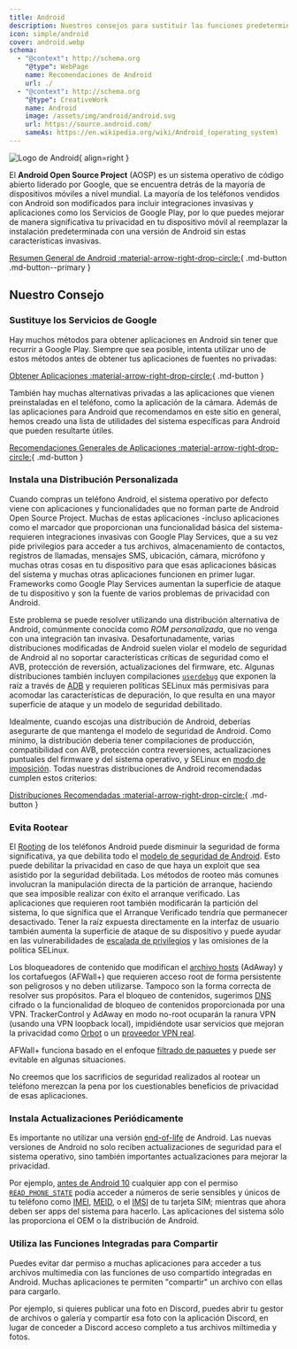 ```yaml
---
title: Android
description: Nuestros consejos para sustituir las funciones predeterminadas de Android que invaden la privacidad por alternativas privadas y seguras.
icon: simple/android
cover: android.webp
schema:
  - "@context": http://schema.org
    "@type": WebPage
    name: Recomendaciones de Android
    url: ./
  - "@context": http://schema.org
    "@type": CreativeWork
    name: Android
    image: /assets/img/android/android.svg
    url: https://source.android.com/
    sameAs: https://en.wikipedia.org/wiki/Android_(operating_system)
---
```


![Logo de Android](../assets/img/android/android.svg){ align=right }

El **Android Open Source Project** (AOSP) es un sistema operativo de código abierto liderado por Google, que se encuentra detrás de la mayoría de dispositivos móviles a nivel mundial. La mayoría de los teléfonos vendidos con Android son modificados para incluir integraciones invasivas y aplicaciones como los Servicios de Google Play, por lo que puedes mejorar de manera significativa tu privacidad en tu dispositivo móvil al reemplazar la instalación predeterminada con una versión de Android sin estas características invasivas.

[Resumen General de Android :material-arrow-right-drop-circle:](../os/android-overview.md){ .md-button .md-button--primary }

## Nuestro Consejo

### Sustituye los Servicios de Google

Hay muchos métodos para obtener aplicaciones en Android sin tener que recurrir a Google Play. Siempre que sea posible, intenta utilizar uno de estos métodos antes de obtener tus aplicaciones de fuentes no privadas:

[Obtener Aplicaciones :material-arrow-right-drop-circle:](obtaining-apps.md){ .md-button }

También hay muchas alternativas privadas a las aplicaciones que vienen preinstaladas en el teléfono, como la aplicación de la cámara. Además de las aplicaciones para Android que recomendamos en este sitio en general, hemos creado una lista de utilidades del sistema específicas para Android que pueden resultarte útiles.

[Recomendaciones Generales de Aplicaciones :material-arrow-right-drop-circle:](general-apps.md){ .md-button }

### Instala una Distribución Personalizada

Cuando compras un teléfono Android, el sistema operativo por defecto viene con aplicaciones y funcionalidades que no forman parte de Android Open Source Project. Muchas de estas aplicaciones -incluso aplicaciones como el marcador que proporcionan una funcionalidad básica del sistema- requieren integraciones invasivas con Google Play Services, que a su vez pide privilegios para acceder a tus archivos, almacenamiento de contactos, registros de llamadas, mensajes SMS, ubicación, cámara, micrófono y muchas otras cosas en tu dispositivo para que esas aplicaciones básicas del sistema y muchas otras aplicaciones funcionen en primer lugar. Frameworks como Google Play Services aumentan la superficie de ataque de tu dispositivo y son la fuente de varios problemas de privacidad con Android.

Este problema se puede resolver utilizando una distribución alternativa de Android, comúnmente conocida como _ROM personalizada_, que no venga con una integración tan invasiva. Desafortunadamente, varias distribuciones modificadas de Android suelen violar el modelo de seguridad de Android al no soportar características críticas de seguridad como el AVB, protección de reversión, actualizaciones del firmware, etc. Algunas distribuciones también incluyen compilaciones [`userdebug`](https://source.android.com/setup/build/building#choose-a-target) que exponen la raíz a través de [ADB](https://developer.android.com/studio/command-line/adb) y requieren políticas SELinux más permisivas para acomodar las características de depuración, lo que resulta en una mayor superficie de ataque y un modelo de seguridad debilitado.

Idealmente, cuando escojas una distribución de Android, deberías asegurarte de que mantenga el modelo de seguridad de Android. Como mínimo, la distribución debería tener compilaciones de producción, compatibilidad con AVB, protección contra reversiones, actualizaciones puntuales del firmware y del sistema operativo, y SELinux en [modo de imposición](https://source.android.com/security/selinux/concepts#enforcement_levels). Todas nuestras distribuciones de Android recomendadas cumplen estos criterios:

[Distribuciones Recomendadas :material-arrow-right-drop-circle:](distributions.md){ .md-button }

### Evita Rootear

El [Rooting](https://es.wikipedia.org/wiki/Root_\(Android\)) de los teléfonos Android puede disminuir la seguridad de forma significativa, ya que debilita todo el [modelo de seguridad de Android](https://es.wikipedia.org/wiki/Android#Seguridad,_privacidad_y_vigilancia). Esto puede debilitar la privacidad en caso de que haya un exploit que sea asistido por la seguridad debilitada. Los métodos de rooteo más comunes involucran la manipulación directa de la partición de arranque, haciendo que sea imposible realizar con éxito el arranque verificado. Las aplicaciones que requieren root también modificarán la partición del sistema, lo que significa que el Arranque Verificado tendría que permanecer desactivado. Tener la raíz expuesta directamente en la interfaz de usuario también aumenta la superficie de ataque de su dispositivo y puede ayudar en las vulnerabilidades de [escalada de privilegios](https://es.wikipedia.org/wiki/Escalada_de_privilegios) y las omisiones de la política SELinux.

Los bloqueadores de contenido que modifican el [archivo hosts](https://es.wikipedia.org/wiki/Archivo_hosts) (AdAway) y los cortafuegos (AFWall+) que requieren acceso root de forma persistente son peligrosos y no deben utilizarse. Tampoco son la forma correcta de resolver sus propósitos. Para el bloqueo de contenidos, sugerimos [DNS](../dns.md) cifrado o la funcionalidad de bloqueo de contenidos proporcionada por una VPN. TrackerControl y AdAway en modo no-root ocuparán la ranura VPN (usando una VPN loopback local), impidiéndote usar servicios que mejoran la privacidad como [Orbot](../tor.md#orbot) o un [proveedor VPN real](../vpn.md).

AFWall+ funciona basado en el enfoque [filtrado de paquetes](https://es.wikipedia.org/wiki/Cortafuegos_\(inform%C3%A1tica\)#Cortafuegos_de_capa_de_red_o_de_filtrado_de_paquetes) y puede ser evitable en algunas situaciones.

No creemos que los sacrificios de seguridad realizados al rootear un teléfono merezcan la pena por los cuestionables beneficios de privacidad de esas aplicaciones.

### Instala Actualizaciones Periódicamente

Es importante no utilizar una versión [end-of-life](https://endoflife.date/android) de Android. Las nuevas versiones de Android no solo reciben actualizaciones de seguridad para el sistema operativo, sino también importantes actualizaciones para mejorar la privacidad.

Por ejemplo, [antes de Android 10](https://developer.android.com/about/versions/10/privacy/changes) cualquier app con el permiso [`READ_PHONE_STATE`](https://developer.android.com/reference/android/Manifest.permission#READ_PHONE_STATE) podía acceder a números de serie sensibles y únicos de tu teléfono como [IMEI](https://es.wikipedia.org/wiki/IMEI), [MEID](https://en.wikipedia.org/wiki/Mobile_equipment_identifier), o el [IMSI](https://es.wikipedia.org/wiki/IMSI) de tu tarjeta SIM; mientras que ahora deben ser apps del sistema para hacerlo. Las aplicaciones del sistema sólo las proporciona el OEM o la distribución de Android.

### Utiliza las Funciones Integradas para Compartir

Puedes evitar dar permiso a muchas aplicaciones para acceder a tus archivos multimedia con las funciones de uso compartido integradas en Android. Muchas aplicaciones te permiten "compartir" un archivo con ellas para cargarlo.

Por ejemplo, si quieres publicar una foto en Discord, puedes abrir tu gestor de archivos o galería y compartir esa foto con la aplicación Discord, en lugar de conceder a Discord acceso completo a tus archivos miltimedia y fotos.
